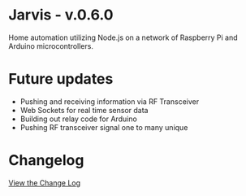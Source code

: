 # Jarvis - v.0.6.0

Home automation utilizing Node.js on a network of Raspberry Pi and Arduino microcontrollers.

# Future updates
- Pushing and receiving information via RF Transceiver 
- Web Sockets for real time sensor data
- Building out relay code for Arduino
- Pushing RF transceiver signal one to many unique

# Changelog

[View the Change Log](./CHANGELOG.md)